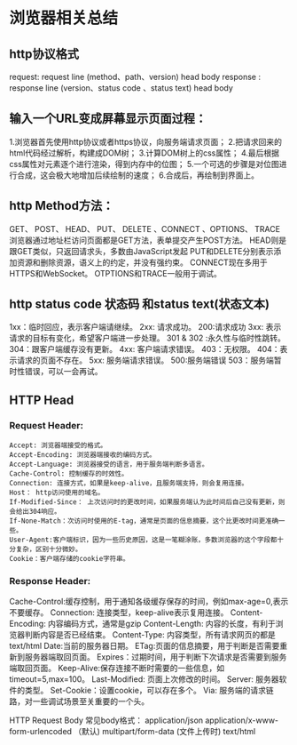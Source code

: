
# 浏览器相关总结

## http协议格式
request: request line (method、path、version)
            head 
            body
response : response line (version、status code 、status text)
             head
             body


## 输入一个URL变成屏幕显示页面过程：
1.浏览器首先使用http协议或者https协议，向服务端请求页面；
2.把请求回来的html代码经过解析，构建成DOM树；
3.计算DOM树上的css属性；
4.最后根据css属性对元素逐个进行渲染，得到内存中的位图；
5.一个可选的步骤是对位图进行合成，这会极大地增加后续绘制的速度；
6.合成后，再绘制到界面上。

## http Method方法：
GET、 POST、 HEAD、 PUT、 DELETE 、CONNECT 、OPTIONS、 TRACE
浏览器通过地址栏访问页面都是GET方法，表单提交产生POST方法。
HEAD则是跟GET类似，只返回请求头，多数由JavaScript发起
PUT和DELETE分别表示添加资源和删除资源，语义上的约定，并没有强约束。
CONNECT现在多用于HTTPS和WebSocket。
OTPTIONS和TRACE一般用于调试。

## http status code 状态码 和status text(状态文本)
 1xx：临时回应，表示客户端请继续。
 2xx: 请求成功。
    200:请求成功
 3xx: 表示请求的目标有变化，希望客户端进一步处理。
     301 & 302 :永久性与临时性跳转。
     304：跟客户端缓存没有更新。
 4xx: 客户端请求错误。
     403：无权限。
     404：表示请求的页面不存在。
 5xx: 服务端请求错误。
     500:服务端错误
     503：服务端暂时性错误，可以一会再试。

## HTTP Head

### Request Header:
    Accept: 浏览器端接受的格式。
    Accept-Encoding: 浏览器端接收的编码方式。
    Accept-Language: 浏览器接受的语言，用于服务端判断多语言。
    Cache-Control: 控制缓存的时效性。
    Connection: 连接方式，如果是keep-alive，且服务端支持，则会复用连接。
    Host： http访问使用的域名。
    If-Modified-Since： 上次访问时的更改时间，如果服务端认为此时间后自己没有更新，则会给出304响应。
    If-None-Match：次访问时使用的E-tag，通常是页面的信息摘要，这个比更改时间更准确一些。
    User-Agent:客户端标识，因为一些历史原因，这是一笔糊涂账，多数浏览器的这个字段都十分复杂，区别十分微妙。
    Cookie：客户端存储的cookie字符串。

### Response Header:
   Cache-Control:缓存控制，用于通知各级缓存保存的时间，例如max-age=0,表示不要缓存。
   Connection: 连接类型，keep-alive表示复用连接。
   Content-Encoding: 内容编码方式，通常是gzip
   Content-Length: 内容的长度，有利于浏览器判断内容是否已经结束。
   Content-Type: 内容类型，所有请求网页的都是text/html
   Date:当前的服务器日期。
   ETag:页面的信息摘要，用于判断是否需要重新到服务器端取回页面。
   Expires：过期时间，用于判断下次请求是否需要到服务端取回页面。
   Keep-Alive:保存连接不断时需要的一些信息，如timeout=5,max=100。
   Last-Modified: 页面上次修改的时间。
   Server: 服务器软件的类型。
   Set-Cookie：设置cookie，可以存在多个。
   Via: 服务端的请求链路，对一些调试场景至关重要的一个头。

   HTTP Request Body
   常见body格式：
       application/json
       application/x-www-form-urlencoded （默认)
       multipart/form-data (文件上传时)
       text/html